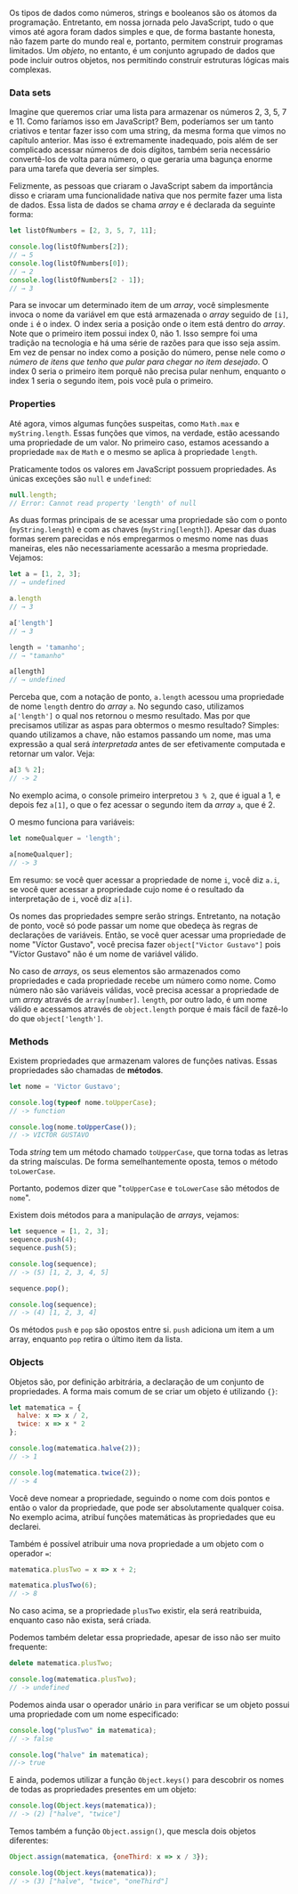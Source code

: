 Os tipos de dados como números, strings e booleanos são os átomos da programação. Entretanto, em nossa jornada pelo JavaScript, tudo o que vimos até agora foram dados simples e que, de forma bastante honesta, não fazem parte do mundo real e, portanto, permitem construir programas limitados. Um _objeto_, no entanto, é um conjunto agrupado de dados que pode incluir outros objetos, nos permitindo construir estruturas lógicas mais complexas.

### Data sets

Imagine que queremos criar uma lista para armazenar os números 2, 3, 5, 7 e 11. Como faríamos isso em JavaScript? Bem, poderíamos ser um tanto criativos e tentar fazer isso com uma string, da mesma forma que vimos no capítulo anterior. Mas isso é extremamente inadequado, pois além de ser complicado acessar números de dois dígitos, também seria necessário convertê-los de volta para número, o que geraria uma bagunça enorme para uma tarefa que deveria ser simples.

Felizmente, as pessoas que criaram o JavaScript sabem da importância disso e criaram uma funcionalidade nativa que nos permite fazer uma lista de dados. Essa lista de dados se chama _array_ e é declarada da seguinte forma:

```javascript
let listOfNumbers = [2, 3, 5, 7, 11];

console.log(listOfNumbers[2]);
// → 5
console.log(listOfNumbers[0]);
// → 2
console.log(listOfNumbers[2 - 1]);
// → 3
```

Para se invocar um determinado item de um _array_, você simplesmente invoca o nome da variável em que está armazenada o _array_ seguido de ```[i]```, onde ```i``` é o index. O index seria a posição onde o item está dentro do _array_. Note que o primeiro item possui index 0, não 1. Isso sempre foi uma tradição na tecnologia e há uma série de razões para que isso seja assim. Em vez de pensar no index como a posição do número, pense nele como _o número de itens que tenho que pular para chegar no item desejado_. O index 0 seria o primeiro item porquê não precisa pular nenhum, enquanto o index 1 seria o segundo item, pois você pula o primeiro.

### Properties

Até agora, vimos algumas funções suspeitas, como ```Math.max``` e ```myString.length```. Essas funções que vimos, na verdade, estão acessando uma propriedade de um valor. No primeiro caso, estamos acessando a propriedade ```max``` de ```Math``` e o mesmo se aplica à propriedade ```length```.

Praticamente todos os valores em JavaScript possuem propriedades. As únicas exceções são ```null``` e ```undefined```:

```javascript
null.length;
// Error: Cannot read property 'length' of null
```

As duas formas principais de se acessar uma propriedade são com o ponto (```myString.length```) e com as chaves (```myString[length]```). Apesar das duas formas serem parecidas e nós empregarmos o mesmo nome nas duas maneiras, eles não necessariamente acessarão a mesma propriedade. Vejamos:

```javascript
let a = [1, 2, 3];
// → undefined

a.length
// → 3

a['length']
// → 3

length = 'tamanho';
// → "tamanho"

a[length]
// → undefined
```

Perceba que, com a notação de ponto, ```a.length``` acessou uma propriedade de nome ```length``` dentro do _array_ ```a```. No segundo caso, utilizamos ```a['length']``` o qual nos retornou o mesmo resultado. Mas por que precisamos utilizar as aspas para obtermos o mesmo resultado? Simples: quando utilizamos a chave, não estamos passando um nome, mas uma expressão a qual será _interpretada_ antes de ser efetivamente computada e retornar um valor. Veja:

```javascript
a[3 % 2];
// -> 2
```
No exemplo acima, o console primeiro interpretou ```3 % 2```, que é igual a 1, e depois fez ```a[1]```, o que o fez acessar o segundo item da _array_ ```a```, que é 2.

O mesmo funciona para variáveis:

```javascript
let nomeQualquer = 'length';

a[nomeQualquer];
// -> 3
```

Em resumo: se você quer acessar a propriedade de nome ```i```, você diz ```a.i```, se você quer acessar a propriedade cujo nome é o resultado da interpretação de ```i```, você diz ```a[i]```.

Os nomes das propriedades sempre serão strings. Entretanto, na notação de ponto, você só pode passar um nome que obedeça às regras de declarações de variáveis. Então, se você quer acessar uma propriedade de nome "Víctor Gustavo", você precisa fazer ```object["Victor Gustavo"]``` pois "Víctor Gustavo" não é um nome de variável válido.

No caso de _arrays_, os seus elementos são armazenados como propriedades e cada propriedade recebe um número como nome. Como número não são variáveis válidas, você precisa acessar a propriedade de um _array_ através de ```array[number]```. ```length```, por outro lado, é um nome válido e acessamos através de ```object.length``` porque é mais fácil de fazê-lo do que ```object['length']```.

### Methods

Existem propriedades que armazenam valores de funções nativas. Essas propriedades são chamadas de **métodos**.

```javascript
let nome = 'Victor Gustavo';

console.log(typeof nome.toUpperCase);
// -> function

console.log(nome.toUpperCase());
// -> VICTOR GUSTAVO
```

Toda _string_ tem um método chamado ```toUpperCase```, que torna todas as letras da string maísculas. De forma semelhantemente oposta, temos o método ```toLowerCase```.

Portanto, podemos dizer que "```toUpperCase``` e ```toLowerCase``` são métodos de ```nome```".

Existem dois métodos para a manipulação de _arrays_, vejamos:

```javascript
let sequence = [1, 2, 3];
sequence.push(4);
sequence.push(5);

console.log(sequence);
// -> (5) [1, 2, 3, 4, 5]

sequence.pop();

console.log(sequence);
// -> (4) [1, 2, 3, 4]
```

Os métodos ```push``` e ```pop``` são opostos entre si. ```push``` adiciona um item a um array, enquanto ```pop``` retira o último item da lista.

### Objects

Objetos são, por definição arbitrária, a declaração de um conjunto de propriedades. A forma mais comum de se criar um objeto é utilizando ```{}```:

```javascript
let matematica = {
  halve: x => x / 2,
  twice: x => x * 2
};

console.log(matematica.halve(2));
// -> 1

console.log(matematica.twice(2));
// -> 4
```

Você deve nomear a propriedade, seguindo o nome com dois pontos e então o valor da propriedade, que pode ser absolutamente qualquer coisa. No exemplo acima, atribuí funções matemáticas às propriedades que eu declarei.

Também é possível atribuir uma nova propriedade a um objeto com o operador ```=```:

```javascript
matematica.plusTwo = x => x + 2;

matematica.plusTwo(6);
// -> 8
```

No caso acima, se a propriedade ```plusTwo``` existir, ela será reatribuida, enquanto caso não exista, será criada.

Podemos também deletar essa propriedade, apesar de isso não ser muito frequente:

```javascript
delete matematica.plusTwo;

console.log(matematica.plusTwo);
// -> undefined
```

Podemos ainda usar o operador unário ```in``` para verificar se um objeto possui uma propriedade com um nome especificado:

```javascript
console.log("plusTwo" in matematica);
// -> false

console.log("halve" in matematica);
//-> true
```

E ainda, podemos utilizar a função ```Object.keys()``` para descobrir os nomes de todas as propriedades presentes em um objeto:

```javascript
console.log(Object.keys(matematica));
// -> (2) ["halve", "twice"]
```

Temos também a função ```Object.assign()```, que mescla dois objetos diferentes:

```javascript
Object.assign(matematica, {oneThird: x => x / 3});

console.log(Object.keys(matematica));
// -> (3) ["halve", "twice", "oneThird"]
```
